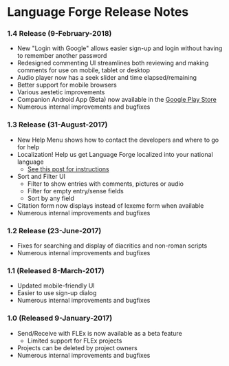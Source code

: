 # Language Forge Release Notes #

### 1.4 Release (9-February-2018)
- New "Login with Google" allows easier sign-up and login without having to remember another password
- Redesigned commenting UI streamlines both reviewing and making comments for use on mobile, tablet or desktop
- Audio player now has a seek slider and time elapsed/remaining
- Better support for mobile browsers
- Various aestetic improvements
- Companion Android App (Beta) now available in the [Google Play Store](https://play.google.com/store/apps/details?id=org.sil.languageforgeweb&hl=en)
- Numerous internal improvements and bugfixes

### 1.3 Release (31-August-2017)
- New Help Menu shows how to contact the developers and where to go for help
- Localization!  Help us get Language Forge localized into your national language
    - [See this post for instructions](https://community.software.sil.org/t/how-to-localize-language-forge-into-your-language/278)
- Sort and Filter UI
    - Filter to show entries with comments, pictures or audio
    - Filter for empty entry/sense fields
    - Sort by any field
- Citation form now displays instead of lexeme form when available
- Numerous internal improvements and bugfixes

### 1.2 Release (23-June-2017)
- Fixes for searching and display of diacritics and non-roman scripts
- Numerous internal improvements and bugfixes

### 1.1 (Released 8-March-2017)
- Updated mobile-friendly UI
- Easier to use sign-up dialog
- Numerous internal improvements and bugfixes

### 1.0 (Released 9-January-2017)
- Send/Receive with FLEx is now available as a beta feature
    - Limited support for FLEx projects
- Projects can be deleted by project owners
- Numerous internal improvements and bugfixes
